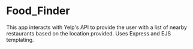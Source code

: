 # Food_Finder
This app interacts with Yelp's API to provide the user with a list of nearby restaurants based on the location provided. Uses Express and EJS templating.
